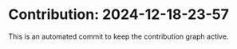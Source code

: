 # Contribution: 2024-12-18-23-57
This is an automated commit to keep the contribution graph active.
